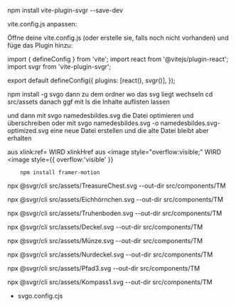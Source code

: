 npm install vite-plugin-svgr --save-dev

vite.config.js anpassen:

Öffne deine vite.config.js (oder erstelle sie, falls noch nicht vorhanden) und füge das Plugin hinzu:

import { defineConfig } from 'vite';
import react from '@vitejs/plugin-react';
import svgr from 'vite-plugin-svgr';

export default defineConfig({
plugins: [react(), svgr()],
});

npm install -g svgo 
dann zu dem ordner wo das svg liegt wechseln
cd src/assets
danach ggf mit ls die Inhalte auflisten lassen 

und dann mit svgo namedesbildes.svg die Datei optimieren und überschreiben
oder mit svgo namedesbildes.svg -o namedesbildes.svg-optimized.svg eine neue Datei erstellen und die alte Datei bleibt aber erhalten

aus xlink:ref= WIRD xlinkHref
aus 
		<image style="overflow:visible;" WIRD <image style={{ overflow:'visible' }}

		npm install framer-motion


npx @svgr/cli src/assets/TreasureChest.svg --out-dir src/components/TM

npx @svgr/cli src/assets/Eichhörnchen.svg --out-dir src/components/TM

npx @svgr/cli src/assets/Truhenboden.svg --out-dir src/components/TM

npx @svgr/cli src/assets/Deckel.svg --out-dir src/components/TM

npx @svgr/cli src/assets/Münze.svg --out-dir src/components/TM

npx @svgr/cli src/assets/Nurdeckel.svg --out-dir src/components/TM


npx @svgr/cli src/assets/Pfad3.svg --out-dir src/components/TM

npx @svgr/cli src/assets/Kompass1.svg --out-dir src/components/TM

+ svgo.config.cjs